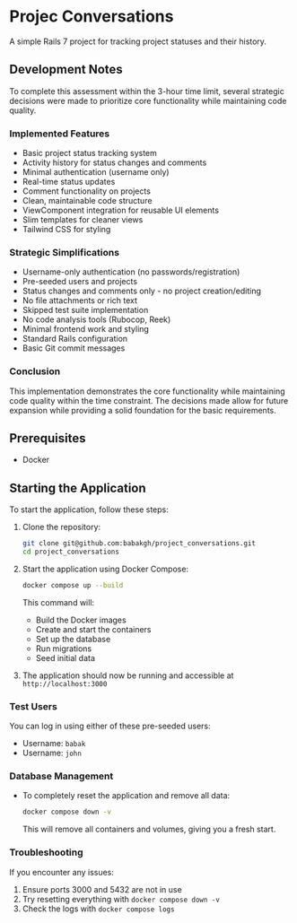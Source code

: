 # Projec Conversations
A simple Rails 7 project for tracking project statuses and their history.

## Development Notes
To complete this assessment within the 3-hour time limit, several strategic decisions were made to prioritize core functionality while maintaining code quality.

### Implemented Features
* Basic project status tracking system
* Activity history for status changes and comments
* Minimal authentication (username only)
* Real-time status updates
* Comment functionality on projects
* Clean, maintainable code structure
* ViewComponent integration for reusable UI elements
* Slim templates for cleaner views
* Tailwind CSS for styling

### Strategic Simplifications
* Username-only authentication (no passwords/registration)
* Pre-seeded users and projects
* Status changes and comments only - no project creation/editing
* No file attachments or rich text
* Skipped test suite implementation
* No code analysis tools (Rubocop, Reek)
* Minimal frontend work and styling
* Standard Rails configuration
* Basic Git commit messages

### Conclusion
This implementation demonstrates the core functionality while maintaining code quality within the time constraint. The decisions made allow for future expansion while providing a solid foundation for the basic requirements.

## Prerequisites
- Docker

## Starting the Application
To start the application, follow these steps:

1. Clone the repository:
   ```bash
   git clone git@github.com:babakgh/project_conversations.git
   cd project_conversations
   ```

2. Start the application using Docker Compose:
   ```bash
   docker compose up --build
   ```
   This command will:
   - Build the Docker images
   - Create and start the containers
   - Set up the database
   - Run migrations
   - Seed initial data

3. The application should now be running and accessible at `http://localhost:3000`

### Test Users
You can log in using either of these pre-seeded users:
- Username: `babak`
- Username: `john`

### Database Management
- To completely reset the application and remove all data:
  ```bash
  docker compose down -v
  ```
  This will remove all containers and volumes, giving you a fresh start.

### Troubleshooting
If you encounter any issues:
1. Ensure ports 3000 and 5432 are not in use
2. Try resetting everything with `docker compose down -v`
3. Check the logs with `docker compose logs`
